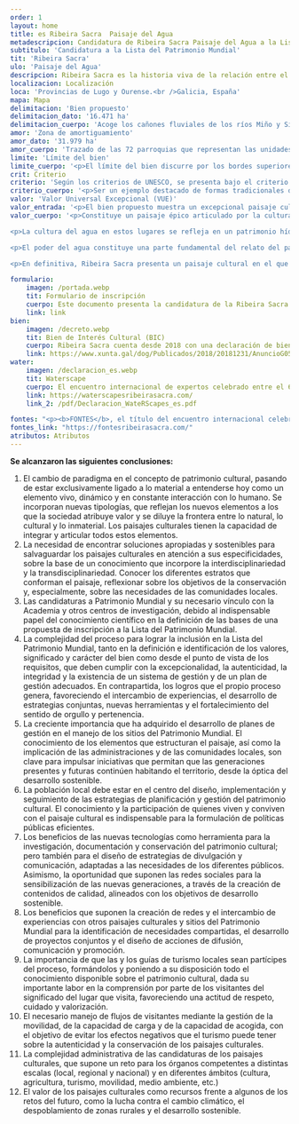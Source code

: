 ```yaml
---
order: 1
layout: home
title: es Ribeira Sacra  Paisaje del Agua
metadescripcion: Candidatura de Ribeira Sacra Paisaje del Agua a la Lista del Patrimonio Mundial
subtitulo: 'Candidatura a la Lista del Patrimonio Mundial'
tit: 'Ribeira Sacra'
ulo: 'Paisaje del Agua'
descripcion: Ribeira Sacra es la historia viva de la relación entre el agua y el ser humano que gracias a su ingenio ha esculpido un paisaje de agua lo largo de más de <b class="text-sky-500">1.500 años de ocupación continuada.</b>
localizacion: Localización
loca: 'Provincias de Lugo y Ourense.<br />Galicia, España'
mapa: Mapa
delimitacion: 'Bien propuesto'
delimitacion_dato: '16.471 ha'
delimitacion_cuerpo: 'Acoge los cañones fluviales de los ríos Miño y Sil entre Santa María de Pesqueiras, al oeste, y San Clodio de Ribas de Sil al este.'
amor: 'Zona de amortiguamiento'
amor_dato: '31.979 ha'
amor_cuerpo: 'Trazado de las 72 parroquias que representan las unidades territoriales comunitarias configuradas desde el medievo.'
limite: 'Límite del bien'
limite_cuerpo: '<p>El límite del bien discurre por los bordes superiores de los valles encajados de los ríos Sil y Miño en los tramos próximos a la unión de ambos. Su límite se define sobre el terreno en lo que se denomina localmente como <strong>bocarribeira</strong>, que es el lugar donde cambia abruptamente la pendiente, pasando de valores superiores al 30% (ribeiras), a valores inferiores al 10% (chairas).'
crit: Criterio
criterio: 'Según los criterios de UNESCO, se presenta bajo el criterio (v)'
criterio_cuerpo: '<p>Ser un ejemplo destacado de formas tradicionales de asentamiento humano o de utilización de la tierra o del mar, representativas de una cultura (o de varias culturas), o de interacción del hombre con el entorno, sobre todo cuando éste se ha vuelto vulnerable debido al impacto provocado por cambios irreversibles.</p>'
valor: 'Valor Universal Excepcional (VUE)'
valor_entrada: '<p>El bien propuesto muestra un excepcional paisaje cultural del agua encajado entre los espectaculares cañones fluviales situados en la confluencia de los ríos Sil y Miño (Galicia, España), en la fachada atlántica de la Iberia húmeda, conocido popularmente como Ribeira Sacra.</p>'
valor_cuerpo: '<p>Constituye un paisaje épico articulado por la cultura y el patrimonio del agua, sustentado en sus innumerables arroyos, regatos y ríos que definen su identidad, belleza, composición y singulares patrones de asentamiento. Ilustra la génesis y evolución de un territorio esculpido por el agua y paradigma de una cultura hídrica, en el que se reconocen vívidamente las huellas que han marcado su construcción a lo largo de más de mil quinientos años de ocupación continuada, y que tiene su génesis en la antigua tradición eremítica y monástica arraigada en este espacio.</p>

<p>La cultura del agua en estos lugares se refleja en un patrimonio hídrico excepcional que incluye sitios arqueológicos, los ingenios asociados al agua de todas las épocas, incluyendo un importante patrimonio industrial hidráulico, los singulares sistemas de drenaje de los socalcos o terrazas de cultivo, además de otras múltiples manifestaciones vernáculas en forma de fuentes sacralizadas y minas, canales, azudes, pasos y puentes, rutas fluviales y otras obras singulares asociadas con el agua.</p>

<p>El poder del agua constituye una parte fundamental del relato del paisaje cultural. En el ámbito del bien propuesto se despliega un excepcional catálogo de elementos patrimoniales de aprovechamientos hidráulicos que aportan el testimonio continuo de la autosuficiencia energética de cada época, incluyendo desde molinos de agua tradicionales de diferentes siglos, cuyos obras perduran en el ámbito del bien en número y densidad excepcionales, siguiendo con las minicentrales o fábricas de luz que emergen a finales del siglo XIX, hasta llegar a los embalses hidroeléctricos de mediados del siglo XX.</p>

<p>En definitiva, Ribeira Sacra presenta un paisaje cultural en el que se puede leer la historia de la maravillosa relación entre el agua, el ser humano y su ingenio, no solo para asegurar su supervivencia y bienestar, sino también para aprovechar al máximo todos sus posibles usos.</p>'

formulario:
    imagen: /portada.webp
    tit: Formulario de inscripción 
    cuerpo: Este documento presenta la candidatura de la Ribeira Sacra Paisaje del agua a la Lista de Patrimonio Mundial. 
    link: link
bien:
    imagen: /decreto.webp
    tit: Bien de Interés Cultural (BIC)
    cuerpo: Ribeira Sacra cuenta desde 2018 con una declaración de bien de interés cultural dentro de la categoría de paisaje cultural. 
    link: https://www.xunta.gal/dog/Publicados/2018/20181231/AnuncioG0535-281218-0001_es.html
water:
    imagen: /declaracion_es.webp
    tit: Waterscape
    cuerpo: El encuentro internacional de expertos celebrado entre el 6 y 8 de noviembre de 2023 en Ribeira Sacra concluyó con la declaración sobre los paisajes culturales del agua.
    link: https://waterscapesribeirasacra.com/
    link_2: /pdf/Declaracion_WateRScapes_es.pdf

fontes: "<p><b>FONTES</b>, el título del encuentro internacional celebrado entre el 27 y 29 de octubre de 2024 en Ribeira Sacra, hace alusión a las más de 900 fuentes de agua que manan a lo largo de todo el territorio de Ribeira Sacra y que contribuyen a modelar este extraordinario paisaje, y también a las fuentes del conocimiento, un factor imprescindible a la hora de tratar con un bien patrimonial.</p>"
fontes_link: "https://fontesribeirasacra.com/"
atributos: Atributos
---
```


**Se alcanzaron las siguientes conclusiones:**

1. El cambio de paradigma en el concepto de patrimonio cultural, pasando de estar exclusivamente ligado a lo material a entenderse hoy como un elemento vivo, dinámico y en constante interacción con lo humano. Se incorporan nuevas tipologías, que reflejan los nuevos elementos a los que la sociedad atribuye valor y se diluye la frontera entre lo natural, lo cultural y lo inmaterial. Los paisajes culturales tienen la capacidad de integrar y articular todos estos elementos.
2. La necesidad de encontrar soluciones apropiadas y sostenibles para salvaguardar los paisajes culturales en atención a sus especificidades, sobre la base de un conocimiento que incorpore la interdisciplinariedad y la transdisciplinariedad. Conocer los diferentes estratos que conforman el paisaje, reflexionar sobre los objetivos de la conservación y, especialmente, sobre las necesidades de las comunidades locales.
3. Las candidaturas a Patrimonio Mundial y su necesario vínculo con la Academia y otros centros de investigación, debido al indispensable papel del conocimiento científico en la definición de las bases de una propuesta de inscripción a la Lista del Patrimonio Mundial.
4. La complejidad del proceso para lograr la inclusión en la Lista del Patrimonio Mundial, tanto en la definición e identificación de los valores, significado y carácter del bien como desde el punto de vista de los requisitos, que deben cumplir con la excepcionalidad, la autenticidad, la integridad y la existencia de un sistema de gestión y de un plan de gestión adecuados. En contrapartida, los logros que el propio proceso genera, favoreciendo el intercambio de experiencias, el desarrollo de estrategias conjuntas, nuevas herramientas y el fortalecimiento del sentido de orgullo y pertenencia.
5. La creciente importancia que ha adquirido el desarrollo de planes de gestión en el manejo de los sitios del Patrimonio Mundial. El conocimiento de los elementos que estructuran el paisaje, así como la implicación de las administraciones y de las comunidades locales, son clave para impulsar iniciativas que permitan que las generaciones presentes y futuras continúen habitando el territorio, desde la óptica del desarrollo sostenible.
6. La población local debe estar en el centro del diseño, implementación y seguimiento de las estrategias de planificación y gestión del patrimonio cultural. El conocimiento y la participación de quienes viven y conviven con el paisaje cultural es indispensable para la formulación de políticas públicas eficientes.
7. Los beneficios de las nuevas tecnologías como herramienta para la investigación, documentación y conservación del patrimonio cultural; pero también para el diseño de estrategias de divulgación y comunicación, adaptadas a las necesidades de los diferentes públicos. Asimismo, la oportunidad que suponen las redes sociales para la sensibilización de las nuevas generaciones, a través de la creación de contenidos de calidad, alineados con los objetivos de desarrollo sostenible.
8. Los beneficios que suponen la creación de redes y el intercambio de experiencias con otros paisajes culturales y sitios del Patrimonio Mundial para la identificación de necesidades compartidas, el desarrollo de proyectos conjuntos y el diseño de acciones de difusión, comunicación y promoción.
9. La importancia de que las y los guías de turismo locales sean partícipes del proceso, formándolos y poniendo a su disposición todo el conocimiento disponible sobre el patrimonio cultural, dada su importante labor en la comprensión por parte de los visitantes del significado del lugar que visita, favoreciendo una actitud de respeto, cuidado y valorización.
10. El necesario manejo de flujos de visitantes mediante la gestión de la movilidad, de la capacidad de carga y de la capacidad de acogida, con el objetivo de evitar los efectos negativos que el turismo puede tener sobre la autenticidad y la conservación de los paisajes culturales.
11. La complejidad administrativa de las candidaturas de los paisajes culturales, que supone un reto para los órganos competentes a distintas escalas (local, regional y nacional) y en diferentes ámbitos (cultura, agricultura, turismo, movilidad, medio ambiente, etc.)
12. El valor de los paisajes culturales como recursos frente a algunos de los retos del futuro, como la lucha contra el cambio climático, el despoblamiento de zonas rurales y el desarrollo sostenible.
